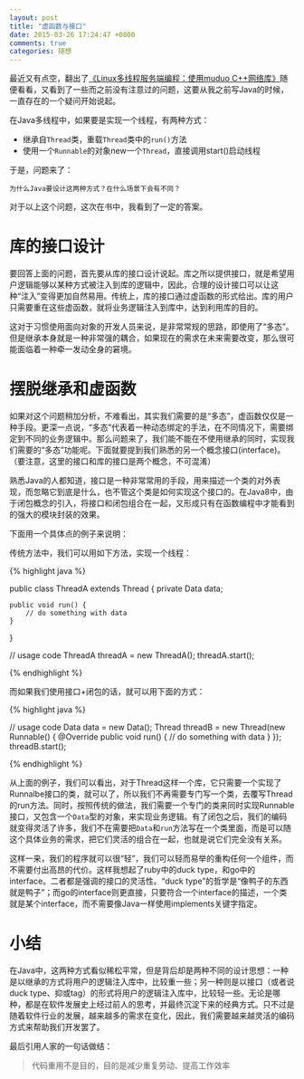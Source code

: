 ```yaml
---
layout: post
title: "虚函数与接口"
date: 2015-03-26 17:24:47 +0800
comments: true
categories: 随想
---
```


最近又有点空，翻出了[《Linux多线程服务端编程：使用muduo C++网络库》](http://www.duokan.com/book/76600)随便看看，又看到了一些而之前没有注意过的问题，这要从我之前写Java的时候，一直存在的一个疑问开始说起。

在Java多线程中，如果要是实现一个线程，有两种方式：

* 继承自`Thread`类，重载`Thread`类中的`run()`方法
* 使用一个`Runnable`的对象new一个`Thread`，直接调用start()启动线程

于是，问题来了：

    为什么Java要设计这两种方式？在什么场景下会有不同？

对于以上这个问题，这次在书中，我看到了一定的答案。

库的接口设计
===========
要回答上面的问题，首先要从库的接口设计说起。库之所以提供接口，就是希望用户逻辑能够以某种方式被注入到库的逻辑中，因此，合理的设计接口可以让这种“注入”变得更加自然易用。传统上，库的接口通过虚函数的形式给出。库的用户只需要重在这些虚函数，就将业务逻辑注入到库中，达到利用库的目的。

这对于习惯使用面向对象的开发人员来说，是非常常规的思路，即使用了“多态”。但是继承本身就是一种非常强的耦合，如果现在的需求在未来需要改变，那么很可能面临着一种牵一发动全身的窘境。

摆脱继承和虚函数
==============

如果对这个问题稍加分析，不难看出，其实我们需要的是“多态”，虚函数仅仅是一种手段。更深一点说，“多态”代表着一种动态绑定的手法，在不同情况下，需要绑定到不同的业务逻辑中。那么问题来了，我们能不能在不使用继承的同时，实现我们需要的“多态”功能呢。下面就要提到我们熟悉的另一个概念接口(interface)。（要注意，这里的接口和库的接口是两个概念，不可混淆）

熟悉Java的人都知道，接口是一种非常常用的手段，用来描述一个类的对外表现，而忽略它到底是什么，也不管这个类是如何实现这个接口的。在Java8中，由于闭包概念的引入，将接口和闭包组合在一起，又形成只有在函数编程中才能看到的强大的模块封装的效果。

下面用一个具体点的例子来说明：

传统方法中，我们可以用如下方法，实现一个线程：

{% highlight java %}

public class ThreadA extends Thread {
    private Data data;
    
    public void run() {
        // do something with data
    }
}

// usage code
ThreadA threadA = new ThreadA();
threadA.start();

{% endhighlight %}

而如果我们使用接口+闭包的话，就可以用下面的方式：

{% highlight java %}

// usage code
Data data = new Data();
Thread threadB = new Thread(new Runnable() {
    @Override
    public void run() {
        // do something with data
    }
});
threadB.start();

{% endhighlight %}

从上面的例子，我们可以看出，对于Thread这样一个库，它只需要一个实现了Runnalbe接口的类，就可以了，所以我们不再需要专门写一个类，去覆写Thread的run方法。同时，按照传统的做法，我们需要一个专门的类来同时实现Runnable接口，又包含一个`Data`型的对象，来实现业务逻辑。有了闭包之后，我们的编码就变得灵活了许多，我们不在需要把`Data`和`run`方法写在一个类里面，而是可以随这个具体业务的需求，把它们灵活的组合在一起，也就是说它们完全没有关系。

这样一来，我们的程序就可以很“轻”，我们可以轻而易举的重构任何一个组件，而不需要付出高昂的代价。这样我想起了ruby中的duck type，和go中的interface。二者都是强调的接口的灵活性。“duck type”的哲学是“像鸭子的东西就是鸭子”；而go的interface则更直接，只要符合一个interface的描述，一个类就是某个interface，而不需要像Java一样使用implements关键字指定。


小结
====

在Java中，这两种方式看似稀松平常，但是背后却是两种不同的设计思想：一种是以继承的方式将用户的逻辑注入库中，比较重一些；另一种则是以接口（或者说duck type、抑或tag）的形式将用户的逻辑注入库中，比较轻一些。无论是哪种，都是在软件发展史上经过前人的思考，并最终沉淀下来的经典方式。只不过是随着软件行业的发展，越来越多的需求在变化，因此，我们需要越来越灵活的编码方式来帮助我们开发罢了。

最后引用人家的一句话做结：

> 代码重用不是目的，目的是减少重复劳动、提高工作效率

